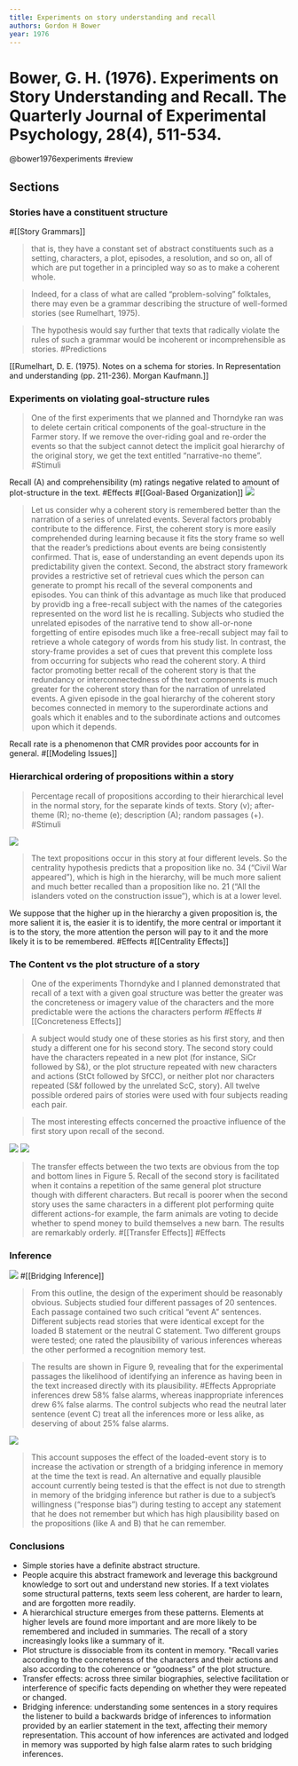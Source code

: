 ```yaml
---
title: Experiments on story understanding and recall
authors: Gordon H Bower
year: 1976
---
```




# Bower, G. H. (1976). Experiments on Story Understanding and Recall. The Quarterly Journal of Experimental Psychology, 28(4), 511-534.
@bower1976experiments
#review

## Sections

### Stories have a constituent structure

#[[Story Grammars]]
>  that is, they have a constant set of abstract constituents such as a setting, characters, a plot, episodes, a resolution, and so on, all of which are put together in a principled way so as to make a coherent whole.

> Indeed, for a class of what are called “problem-solving” folktales, there may even be a grammar describing the structure of well-formed stories (see Rumelhart, 1975). 

> The hypothesis would say further that texts that radically violate the rules of such a grammar would be incoherent or incomprehensible as stories. #Predictions

[[Rumelhart, D. E. (1975). Notes on a schema for stories. In Representation and understanding (pp. 211-236). Morgan Kaufmann.]]

### Experiments on violating goal-structure rules
> One of the first experiments that we planned and Thorndyke ran was to delete certain critical components of the goal-structure in the Farmer story. If we remove the over-riding goal and re-order the events so that the subject cannot detect the implicit goal hierarchy of the original story, we get the text entitled “narrative-no theme”.  #Stimuli

Recall (A) and comprehensibility (m) ratings negative related to amount of plot-structure in the text. #Effects #[[Goal-Based Organization]]
![](2022-02-21-04-17-25.png)

> Let us consider why a coherent story is remembered better than the narration of a series of unrelated events. Several factors probably contribute to the difference. 
> First, the coherent story is more easily comprehended during learning because it fits the story frame so well that the reader’s predictions about events are being consistently confirmed. That is, ease of understanding an event depends upon its predictability given the context. 
> Second, the abstract story framework provides a restrictive set of retrieval cues which the person can generate to prompt his recall of the several components and episodes. You can think of this advantage as much like that produced by providb ing a free-recall subject with the names of the categories represented on the word list he is recalling. Subjects who studied the unrelated episodes of the narrative tend to show all-or-none forgetting of entire episodes much like a free-recall subject may fail to retrieve a whole category of words from his study list. In contrast, the story-frame provides a set of cues that prevent this complete loss from occurring for subjects who read the coherent story. 
> A third factor promoting better recall of the coherent story is that the redundancy or interconnectedness of the text components is much greater for the coherent story than for the narration of unrelated events. A given episode in the goal hierarchy of the coherent story becomes connected in memory to the superordinate actions and goals which it enables and to the subordinate actions and outcomes upon which it depends. 

Recall rate is a phenomenon that CMR provides poor accounts for in general. #[[Modeling Issues]]

### Hierarchical ordering of propositions within a story 

> Percentage recall of propositions according to their hierarchical level in the normal story, for the separate kinds of texts. Story (v); after-theme (R); no-theme (e); description (A); random passages (+). 
#Stimuli

![](2022-02-21-04-30-08.png)

> The text propositions occur in this story at four different levels. So the centrality hypothesis predicts that a proposition like no. 34 (“Civil War appeared”), which is high in the hierarchy, will be much more salient and much better recalled than a proposition like no. 21 (“All the islanders voted on the construction issue”), which is at a lower level. 

We suppose that the higher up in the hierarchy a given proposition is, the more saIient it is, the easier it is to identify, the more central or important it is to the story, the more attention the person will pay to it and the more likely it is to be remembered. #Effects #[[Centrality Effects]]

### The Content vs the plot structure of a story
> One of the experiments Thorndyke and I planned demonstrated that recall of a text with a given goal structure was better the greater was the concreteness or imagery value of the characters and the more predictable were the actions the characters perform #Effects #[[Concreteness Effects]]

>  A subject would study one of these stories as his first story, and then study a different one for his second story. The second story could have the characters repeated in a new plot (for instance, SiCr followed by S&), or the plot structure repeated with new characters and actions (StCt followed by SfCC), or neither plot nor characters repeated (S&f followed by the unrelated ScC, story). All twelve possible ordered pairs of stories were used with four subjects reading each pair. 

> The most interesting effects concerned the proactive influence of the first story upon recall of the second. 

![](2022-02-21-04-40-42.png)
![](2022-02-21-04-38-16.png)

> The transfer effects between the two texts are obvious from the top and bottom lines in Figure 5. Recall of the second story is facilitated when it contains a repetition of the same general plot structure though with different characters. But recall is poorer when the second story uses the same characters in a different plot performing quite different actions-for example, the farm animals are voting to decide whether to spend money to build themselves a new barn. The results are remarkably orderly. #[[Transfer Effects]] #Effects

### Inference

![](2022-02-21-04-48-25.png) #[[Bridging Inference]]

> From this outline, the design of the experiment should be reasonably obvious. Subjects studied four different passages of 20 sentences. Each passage contained two such critical “event A” sentences. Different subjects read stories that were identical except for the loaded B statement or the neutral C statement. Two different groups were tested; one rated the plausibility of various inferences whereas the other performed a recognition memory test. 

> The results are shown in Figure 9, revealing that for the experimental passages the likelihood of identifying an inference as having been in the text increased directly with its plausibility. #Effects Appropriate inferences drew 58% false alarms, whereas inappropriate inferences drew 6% false alarms. The control subjects who read the neutral later sentence (event C) treat all the inferences more or less alike, as deserving of about 25% false alarms. 

![](2022-02-21-04-52-12.png)

> This account supposes the effect of the loaded-event story is to increase the activation or strength of a bridging inference in memory at the time the text is read. An alternative and equally plausible account currently being tested is that the effect is not due to strength in memory of the bridging inference but rather is due to a subject’s willingness (“response bias”) during testing to accept any statement that he does not remember but which has high plausibility based on the propositions (like A and B) that he can remember.

### Conclusions
- Simple stories have a definite abstract structure.
- People acquire this abstract framework and leverage this background knowledge to sort out and understand new stories. If a text violates some structural patterns, texts seem less coherent, are harder to learn, and are forgotten more readily.
- A hierarchical structure emerges from these patterns. Elements at higher levels are found more important and are more likely to be remembered and included in summaries. The recall of a story increasingly looks like a summary of it.
- Plot structure is dissociable from its content in memory. "Recall varies according to the concreteness of the characters and their actions and also according to the coherence or “goodness” of the plot structure. 
- Transfer effects: across three similar biographies, selective facilitation or interference of specific facts depending on whether they were repeated or changed.
- Bridging inference:  understanding some sentences in a story requires the listener to build a backwards bridge of inferences to information provided by an earlier statement in the text, affecting their memory representation. This account of how inferences are activated and lodged in memory was supported by high false alarm rates to such bridging inferences.  